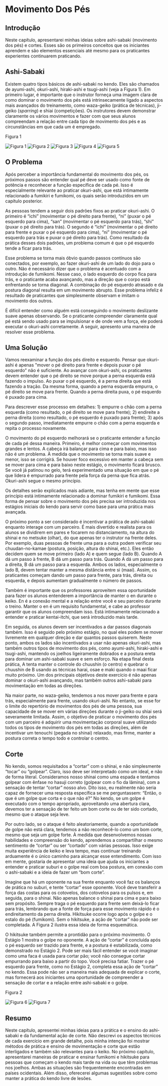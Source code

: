 # Movimento Dos Pés

## Introdução

Neste capítulo, apresentarei minhas ideias sobre ashi-sabaki (movimento dos pés) e cortes. Esses são os primeiros conceitos que os iniciantes aprendem e são elementos essenciais até mesmo para os praticantes experientes continuarem praticando.

## Ashi-Sabaki

Existem quatro tipos básicos de ashi-sabaki no kendo. Eles são chamados de ayumi-ashi, okuri-ashi, hiraki-ashi e tsugi-ashi (veja a Figura 1). Em primeiro lugar, é importante que o instrutor forneça uma imagem clara de como dominar o movimento dos pés está intrinsecamente ligado a aspectos mais avançados do treinamento, como waza-geiko (prática de técnicas), ji-geiko (*sparring*) e shiai (competições). Os instrutores devem demonstrar claramente os vários movimentos e fazer com que seus alunos compreendam a relação entre cada tipo de movimento dos pés e as circunstâncias em que cada um é empregado.

Figura 1

![Figura 1](../../../img/01.png)
![Figura 2](../../../img/02.png)
![Figura 3](../../../img/03.png)
![Figura 4](../../../img/04.png)
![Figura 5](../../../img/05.png)

## O Problema

Após perceber a importância fundamental do movimento dos pés, os próximos passos são entender qual pé deve ser usado como fonte de potência e reconhecer a função específica de cada pé. Isso é especialmente relevante ao praticar okuri-ashi, que está intimamente relacionado a fumikiri e fumikomi, os quais serão introduzidos em um capítulo posterior.

As pessoas tendem a seguir dois padrões fixos ao praticar okuri-ashi. O primeiro é “ichi” (movimentar o pé direito para frente), “ni” (puxar o pé esquerdo para cima), “san” (movimentar o pé esquerdo para trás), “shi” (puxar o pé direito para trás). O segundo é “ichi” (movimentar o pé direito para frente e puxar o pé esquerdo para cima), “ni” (movimentar o pé esquerdo para trás e puxar o pé direito para trás). Como resultado da prática desses dois padrões, um problema comum é que o pé esquerdo tende a ficar para trás.

Esse problema se torna mais óbvio quando passos contínuos são conectados, por exemplo, ao fazer okuri-ashi de um lado do dojo para o outro. Não é necessário dizer que o problema é acentuado com a introdução de fumikomi. Nesse caso, o lado esquerdo do corpo fica para trás, e o praticante acaba avançando, mas a direção que o corpo está enfrentando se torna diagonal. A combinação do pé esquerdo atrasado e da postura diagonal resulta em um movimento abrupto. Esse problema infeliz é resultado de praticantes que simplesmente observam e imitam o movimento dos outros.

É difícil entender como alguém está conseguindo o movimento deslizante suave apenas observando. Se o praticante compreender claramente qual pé está sendo usado para se impulsionar e de onde vem a força, ele poderá executar o okuri-ashi corretamente. A seguir, apresento uma maneira de resolver esse problema.

## Uma Solução

Vamos reexaminar a função dos pés direito e esquerdo. Pensar que okuri-ashi é apenas "mover o pé direito para frente e depois puxar o pé esquerdo" não é suficiente. Ao avançar com okuri-ashi, os praticantes devem entender que o pé direito se move porque a perna esquerda está fazendo o impulso. Ao puxar o pé esquerdo, é a perna direita que está fazendo a tração. Da mesma forma, quando a perna esquerda empurra, o pé direito se move para frente. Quando a perna direita puxa, o pé esquerdo é puxado para cima.

Para descrever esse processo em detalhes: 1) empurre o chão com a perna esquerda (como resultado, o pé direito se move para frente); 2) endireite a perna direita (como resultado, o pé esquerdo é puxado para frente); 3) após o segundo passo, imediatamente empurre o chão com a perna esquerda e repita o processo novamente.

O movimento do pé esquerdo melhorará se o praticante entender a função de cada pé dessa maneira. Primeiro, é melhor começar com movimentos grandes e lentos. A cabeça irá balançar para cima e para baixo, mas isso não é um problema. À medida que o movimento se torna mais suave e menor, isso se corrigirá. Se houver foco excessivo em manter a cabeça sem se mover para cima e para baixo neste estágio, o movimento ficará brusco. Se você já patinou no gelo, terá experimentado uma situação em que o pé que lidera é empurrado para frente pela força da perna que fica atrás. Okuri-ashi segue o mesmo princípio.

Os detalhes serão explicados mais adiante, mas tenha em mente que esse princípio está intimamente relacionado a dominar fumikiri e fumikomi. Essa forma de pensar sobre o movimento dos pés precisa ser introduzida nos estágios iniciais do kendo para servir como base para uma prática mais avançada.

O próximo ponto a ser considerado é incentivar a prática de ashi-sabaki enquanto interage com um parceiro. É mais divertido e realista para os alunos se dividirem em pares e focarem no distanciamento, na altura do shinai e no metsuke (olhar), do que apenas ter o instrutor na frente deles. Por exemplo, duas pessoas de frente uma para a outra podem verificar seu chuudan-no-kamae (postura, posição, altura do shinai, etc.). Eles então decidem quem se move primeiro (lado A) e quem segue (lado B). Quando A dá um passo à frente, B dá um passo para trás. Quando A dá um passo para a direita, B dá um passo para a esquerda. Ambos os lados, especialmente o lado B, devem tentar manter a mesma distância entre si (maai). Assim, os praticantes começam dando um passo para frente, para trás, direita ou esquerda, e depois aumentam gradualmente o número de passos.

Também é importante que os professores aproveitem essa oportunidade para fazer os alunos entenderem a importância de manter o en durante o keiko. En é a conexão mental e a relação entre você e seu parceiro durante o treino. Manter o en é um requisito fundamental, e cabe ao professor garantir que os alunos compreendam isso. Está intimamente relacionado a entender e praticar kentai-itchi, que será introduzido mais tarde.

Em seguida, os alunos devem ser incentivados a dar passos diagonais também. Isso é seguido pelo próximo estágio, no qual eles podem se mover livremente em qualquer direção e dar quantos passos quiserem. Neste ponto, ambos os lados são incentivados a usar não apenas okuri-ashi, mas também outros tipos de movimento dos pés, como ayumi-ashi, hiraki-ashi e tsugi-ashi, mantendo os joelhos ligeiramente dobrados e a postura ereta para dominar um ashi-sabaki suave e sem esforço. Na etapa final desta prática, A tenta manter o controle do chuushin (o centro) e quebrar o chuushin de B usando as técnicas harai, osae e maki quando o maai ficar muito próximo. Um dos principais objetivos deste exercício é não apenas dominar o okuri-ashi avançando, mas também outros ashi-sabaki para movimentação em todas as direções.

Na maior parte, no waza-geiko, tendemos a nos mover para frente e para trás, especialmente para frente, usando okuri-ashi. No entanto, se esse for o limite do repertório de movimentos dos pés de uma pessoa, sua capacidade de se mover em várias direções durante o ji-geiko ou shiai será severamente limitada. Assim, o objetivo de praticar o movimento dos pés com um parceiro é adquirir uma movimentação corporal suave utilizando todos os tipos de movimento dos pés em todas as direções, além de incentivar um tenouchi (pegada no shinai) relaxado, mas firme, manter a postura correta o tempo todo e controlar o centro.

## Corte

No kendo, somos requisitados a “cortar” com o shinai, e não simplesmente “tocar” ou “golpear”. Claro, isso deve ser interpretado como um ideal, e não de forma literal. Consideramos nosso shinai como uma espada e tentamos golpear com ênfase no hasuji correto (golpear com o fio da lâmina), com a sensação de tentar “cortar” nosso alvo. Dito isso, eu realmente não seria capaz de fornecer uma resposta específica se me perguntassem: “Então, o que é um golpe que corta e o que não é?” No kendo, se um golpe é executado com o tempo apropriado, aproveitando uma abertura clara, devemos ter a sensação de ter feito um bom corte ou de ter sido cortado, mesmo que o ataque seja leve.

Por outro lado, se o ataque é feito aleatoriamente, quando a oportunidade de golpe não está clara, tendemos a não reconhecê-lo como um bom corte, mesmo que seja um golpe forte. À medida que desenvolvemos nossas habilidades e compreensão do kendo, aprendemos a compartilhar o mesmo sentimento de “cortar” ou ser “cortado” com várias pessoas. Isso exige muita experiência de keiko e leva tempo, mas continuar treinando arduamente é o único caminho para alcançar esse entendimento. Com isso em mente, gostaria de apresentar uma ideia que ajuda os iniciantes a entender e praticar suburi e o golpe real com boa postura, em conexão com o ashi-sabaki e a ideia de fazer um “bom corte”.

Imagine que há um oponente na sua frente enquanto você faz os balanços de prática no suburi, e tente “cortar” esse oponente. Você deve transferir a força das costas para os cotovelos, dos cotovelos para os pulsos e, em seguida, para o shinai. Não apenas balance o shinai para cima e para baixo sem propósito. Sempre traga o pé esquerdo para frente sem deixá-lo ficar para trás, lembrando que a fonte de força para esse movimento rápido é o endireitamento da perna direita. Hikitsuke ocorre logo após o golpe e o estalo do pé (fumikomi). Sem o hikitsuke, a ação de “cortar” não pode ser completada. A Figura 2 ilustra essa ideia de forma esquemática.

O hikitsuke também permite a prontidão para o próximo movimento. O Estágio 1 mostra o golpe no oponente. A ação de “cortar” é concluída após o pé esquerdo ser trazido para frente, e a postura é estabilizada, como demonstrado no Estágio 2. Pode ser mais fácil entender se você imaginar como uma faca é usada para cortar pão; você não consegue cortar empurrando para baixo a partir do topo. Você precisa fatiar. Trazer o pé esquerdo para frente, como no Estágio 2, completa essa ação de “cortar” no kendo. Essa pode não ser a maneira mais adequada de explicar o corte, mas fornecerá aos iniciantes uma oportunidade de compreender a sensação de cortar e a relação entre ashi-sabaki e o golpe.

Figura 2

![Figura 6](../../../img/06.png)
![Figura 7](../../../img/07.png)

## Resumo

Neste capítulo, apresentei minhas ideias para a prática e o ensino do ashi-sabaki e da fundamental ação de corte. Não descrevi os aspectos técnicos de cada exercício em grande detalhe, pois minha intenção foi mostrar métodos de prática e ensino de movimentação e corte que estão interligados e também são relevantes para o keiko. No próximo capítulo, apresentarei maneiras de praticar e ensinar fumikomi e hikitsuke para pessoas que começam o kendo mais tarde na vida ou que têm problemas nos joelhos. Ambas as situações são frequentemente encontradas em países ocidentais. Além disso, oferecerei algumas sugestões sobre como manter a prática do kendo livre de lesões.
